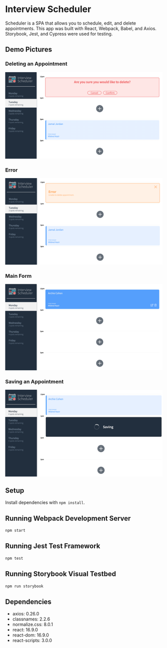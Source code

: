 # Interview Scheduler

Scheduler is a SPA that allows you to schedule, edit, and delete appointments. This app was built with React, Webpack, Babel, and Axios. Storybook, Jest, and Cypress were used for testing.

## Demo Pictures

### Deleting an Appointment

!["Screenshot of deleting"](https://github.com/dganai/Scheduler/blob/master/docs/delete.png?raw=true)

### Error

!["Screenshot of error"](https://github.com/dganai/Scheduler/blob/master/docs/error.png?raw=true)

### Main Form

!["Screenshot of main form"](https://github.com/dganai/Scheduler/blob/master/docs/main.png?raw=true)

### Saving an Appointment

!["Screenshot of saving"](https://github.com/dganai/Scheduler/blob/master/docs/save.png?raw=true)

## Setup

Install dependencies with `npm install`.

## Running Webpack Development Server

```sh
npm start
```

## Running Jest Test Framework

```sh
npm test
```

## Running Storybook Visual Testbed

```sh
npm run storybook
```

## Dependencies

- axios: 0.26.0
- classnames: 2.2.6
- normalize.css: 8.0.1
- react: 16.9.0
- react-dom: 16.9.0
- react-scripts: 3.0.0
